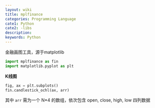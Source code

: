 ```yaml
---
layout: wiki
title: mplfinance
categories: Programming Language
cate1: Python
cate2: -libs
description: 
keywords: Python
---
```

金融画图工具，源于matplotlib
```py
import mplfinance as fin
import matplotlib.pyplot as plt
```

**K线图**
```py
fig, ax = plt.subplots()
fin.candlestick_ochl(ax, arr) 
```
其中 `arr` 需为一个 N*4 的数组，依次包含 open, close, high, low 四列数据
